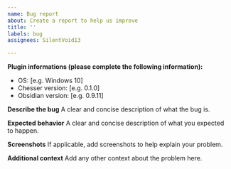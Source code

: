 ```yaml
---
name: Bug report
about: Create a report to help us improve
title: ''
labels: bug
assignees: SilentVoid13

---
```


**Plugin informations (please complete the following information):**
 - OS: [e.g. Windows 10]
 - Chesser version: [e.g. 0.1.0]
 - Obsidian version: [e.g. 0.9.11]

**Describe the bug**
A clear and concise description of what the bug is.

**Expected behavior**
A clear and concise description of what you expected to happen.

**Screenshots**
If applicable, add screenshots to help explain your problem.

**Additional context**
Add any other context about the problem here.
